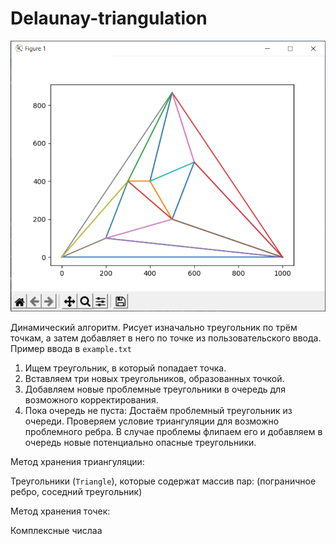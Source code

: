 # Delaunay-triangulation

![alt text](https://github.com/Maksim787/Delaunay-triangulation/blob/main/Screenshot.png)

Динамический алгоритм. Рисует изначально треугольник по трём точкам, а затем добавляет в него по точке из пользовательского ввода.
Пример ввода в ```example.txt```

1. Ищем треугольник, в который попадает точка.
2. Вставляем три новых треугольников, образованных точкой.
3. Добавляем новые проблемные треугольники в очередь для возможного корректирования.
4. Пока очередь не пуста: Достаём проблемный треугольник из очереди. Проверяем условие триангуляции для возможно проблемного ребра. В случае проблемы флипаем его и добавляем в очередь новые потенциально опасные треугольники.

Метод хранения триангуляции:

Треугольники (```Triangle```), которые содержат массив пар: (пограничное ребро, соседний треугольник)

Метод хранения точек:

Комплексные числаа
